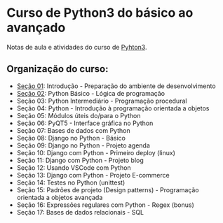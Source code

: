 # Curso de Python3 do básico ao avançado

Notas de aula e atividades do curso de [Pyhton3](https://www.udemy.com/course/python-3-do-zero-ao-avancado/).

## Organização do curso:

  * [Seção 01](https://www.udemy.com/course/python-3-do-zero-ao-avancado/): Introdução - Preparação do ambiente de desenvolvimento
  * [Seção 02](https://github.com/jgarconi/CursoPython/tree/master/secao02): Python Básico - Lógica de programação
  * Seção 03: Python Intermediário - Programação procedural
  * Seção 04: Python - Introdução à programação orientada a objetos
  * Seção 05: Módulos úteis do/para o Python
  * Seção 06: PyQT5 - Interface gráfica no Python
  * Seção 07: Bases de dados com Python
  * Seção 08: Django no Python - Básico
  * Seção 09: Django no Python - Projeto agenda
  * Seção 10: Django com Python - Primeiro deploy (linux)
  * Seção 11: Django com Python - Projeto blog
  * Seção 12: Usando VSCode com Python
  * Seção 13: Django com Python - Projeto E-commerce
  * Seção 14: Testes no Python (unittest)
  * Seção 15: Padrões de projeto (Design patterns) - Programação orientada a objetos avançada
  * Seção 16: Expressões regulares com Python - Regex (bonus)
  * Seção 17: Bases de dados relacionais - SQL
